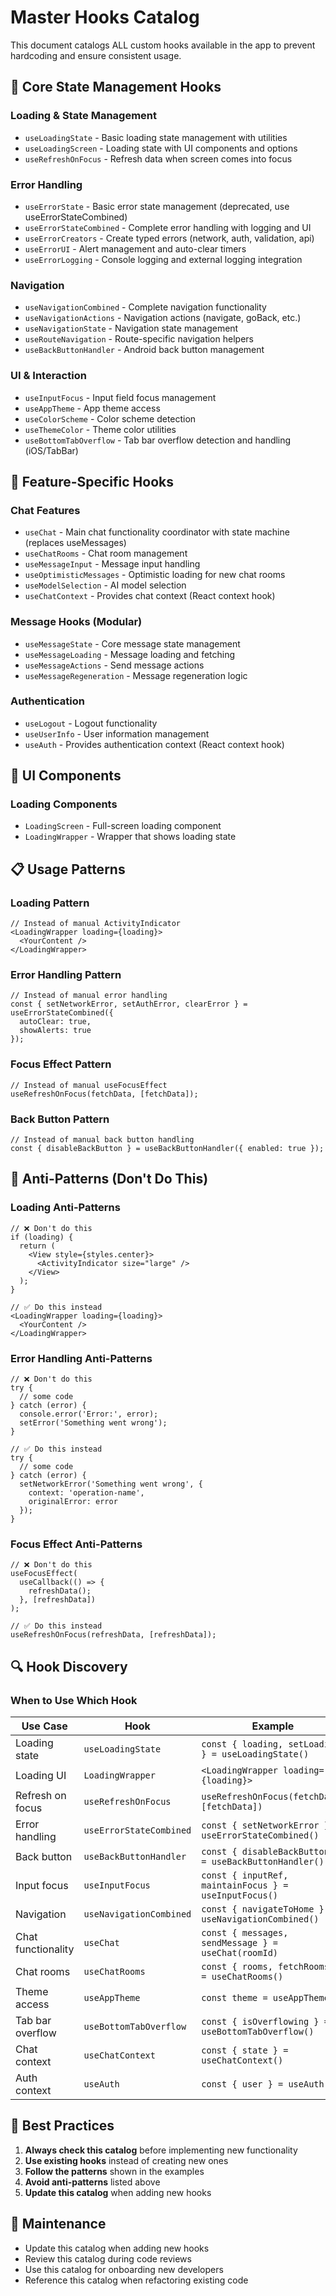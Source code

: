 # Master Hooks Catalog

This document catalogs ALL custom hooks available in the app to prevent hardcoding and ensure consistent usage.

## 🎯 Core State Management Hooks

### **Loading & State Management**
- `useLoadingState` - Basic loading state management with utilities
- `useLoadingScreen` - Loading state with UI components and options
- `useRefreshOnFocus` - Refresh data when screen comes into focus

### **Error Handling**
- `useErrorState` - Basic error state management (deprecated, use useErrorStateCombined)
- `useErrorStateCombined` - Complete error handling with logging and UI
- `useErrorCreators` - Create typed errors (network, auth, validation, api)
- `useErrorUI` - Alert management and auto-clear timers
- `useErrorLogging` - Console logging and external logging integration

### **Navigation**
- `useNavigationCombined` - Complete navigation functionality
- `useNavigationActions` - Navigation actions (navigate, goBack, etc.)
- `useNavigationState` - Navigation state management
- `useRouteNavigation` - Route-specific navigation helpers
- `useBackButtonHandler` - Android back button management

### **UI & Interaction**
- `useInputFocus` - Input field focus management
- `useAppTheme` - App theme access
- `useColorScheme` - Color scheme detection
- `useThemeColor` - Theme color utilities
- `useBottomTabOverflow` - Tab bar overflow detection and handling (iOS/TabBar)

## 🚀 Feature-Specific Hooks

### **Chat Features**
- `useChat` - Main chat functionality coordinator with state machine (replaces useMessages)
- `useChatRooms` - Chat room management
- `useMessageInput` - Message input handling
- `useOptimisticMessages` - Optimistic loading for new chat rooms
- `useModelSelection` - AI model selection
- `useChatContext` - Provides chat context (React context hook)

### **Message Hooks (Modular)**
- `useMessageState` - Core message state management
- `useMessageLoading` - Message loading and fetching
- `useMessageActions` - Send message actions
- `useMessageRegeneration` - Message regeneration logic

### **Authentication**
- `useLogout` - Logout functionality
- `useUserInfo` - User information management
- `useAuth` - Provides authentication context (React context hook)

## 🧩 UI Components

### **Loading Components**
- `LoadingScreen` - Full-screen loading component
- `LoadingWrapper` - Wrapper that shows loading state

## 📋 Usage Patterns

### **Loading Pattern**
```tsx
// Instead of manual ActivityIndicator
<LoadingWrapper loading={loading}>
  <YourContent />
</LoadingWrapper>
```

### **Error Handling Pattern**
```tsx
// Instead of manual error handling
const { setNetworkError, setAuthError, clearError } = useErrorStateCombined({
  autoClear: true,
  showAlerts: true
});
```

### **Focus Effect Pattern**
```tsx
// Instead of manual useFocusEffect
useRefreshOnFocus(fetchData, [fetchData]);
```

### **Back Button Pattern**
```tsx
// Instead of manual back button handling
const { disableBackButton } = useBackButtonHandler({ enabled: true });
```

## 🚫 Anti-Patterns (Don't Do This)

### **Loading Anti-Patterns**
```tsx
// ❌ Don't do this
if (loading) {
  return (
    <View style={styles.center}>
      <ActivityIndicator size="large" />
    </View>
  );
}

// ✅ Do this instead
<LoadingWrapper loading={loading}>
  <YourContent />
</LoadingWrapper>
```

### **Error Handling Anti-Patterns**
```tsx
// ❌ Don't do this
try {
  // some code
} catch (error) {
  console.error('Error:', error);
  setError('Something went wrong');
}

// ✅ Do this instead
try {
  // some code
} catch (error) {
  setNetworkError('Something went wrong', { 
    context: 'operation-name',
    originalError: error 
  });
}
```

### **Focus Effect Anti-Patterns**
```tsx
// ❌ Don't do this
useFocusEffect(
  useCallback(() => {
    refreshData();
  }, [refreshData])
);

// ✅ Do this instead
useRefreshOnFocus(refreshData, [refreshData]);
```

## 🔍 Hook Discovery

### **When to Use Which Hook**

| Use Case | Hook | Example |
|----------|------|---------|
| Loading state | `useLoadingState` | `const { loading, setLoading } = useLoadingState()` |
| Loading UI | `LoadingWrapper` | `<LoadingWrapper loading={loading}>` |
| Refresh on focus | `useRefreshOnFocus` | `useRefreshOnFocus(fetchData, [fetchData])` |
| Error handling | `useErrorStateCombined` | `const { setNetworkError } = useErrorStateCombined()` |
| Back button | `useBackButtonHandler` | `const { disableBackButton } = useBackButtonHandler()` |
| Input focus | `useInputFocus` | `const { inputRef, maintainFocus } = useInputFocus()` |
| Navigation | `useNavigationCombined` | `const { navigateToHome } = useNavigationCombined()` |
| Chat functionality | `useChat` | `const { messages, sendMessage } = useChat(roomId)` |
| Chat rooms | `useChatRooms` | `const { rooms, fetchRooms } = useChatRooms()` |
| Theme access | `useAppTheme` | `const theme = useAppTheme()` |
| Tab bar overflow | `useBottomTabOverflow` | `const { isOverflowing } = useBottomTabOverflow()` |
| Chat context | `useChatContext` | `const { state } = useChatContext()` |
| Auth context | `useAuth` | `const { user } = useAuth()` |

## 📝 Best Practices

1. **Always check this catalog** before implementing new functionality
2. **Use existing hooks** instead of creating new ones
3. **Follow the patterns** shown in the examples
4. **Avoid anti-patterns** listed above
5. **Update this catalog** when adding new hooks

## 🔄 Maintenance

- Update this catalog when adding new hooks
- Review this catalog during code reviews
- Use this catalog for onboarding new developers
- Reference this catalog when refactoring existing code 